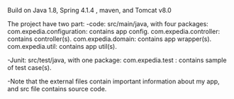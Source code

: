 Build on Java 1.8, Spring 4.1.4 , maven, and  Tomcat v8.0

The project have two part:
-code: src/main/java, with four packages:
	com.expedia.configuration: contains app config.
	com.expedia.controller: contains controller(s).
	com.expedia.domain: contains app wrapper(s).
	com.expedia.util: contains app util(s).
	
-Junit: src/test/java, with one package:
	com.expedia.test : contains sample of test case(s).
	
-Note that the external files contain important information about my app, and src file contains source code.

